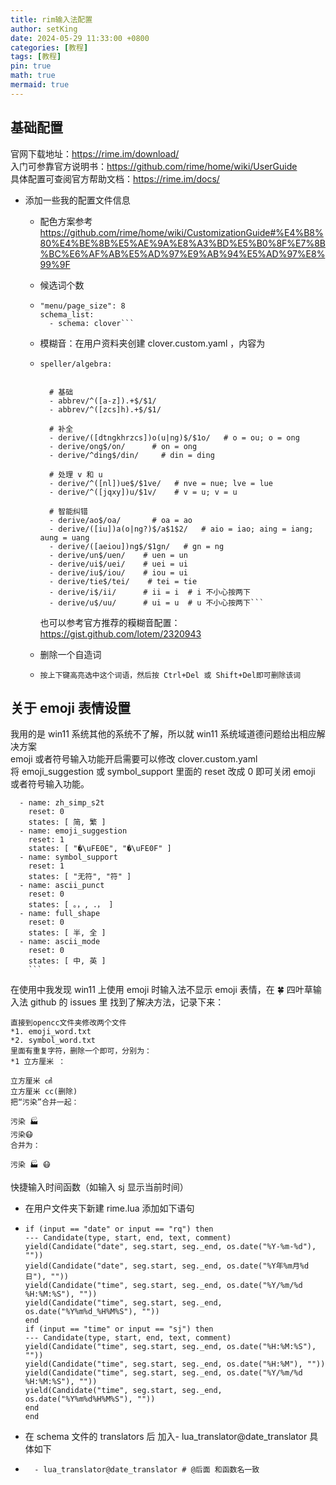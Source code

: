 ```yaml
---
title: rim输入法配置
author: setKing
date: 2024-05-29 11:33:00 +0800
categories: [教程]
tags: [教程]
pin: true
math: true
mermaid: true
---
```


## 基础配置

官网下载地址：https://rime.im/download/ <br />
入门可参靠官方说明书：https://github.com/rime/home/wiki/UserGuide <br />
具体配置可查阅官方帮助文档：https://rime.im/docs/

- 添加一些我的配置文件信息

  - 配色方案参考 https://github.com/rime/home/wiki/CustomizationGuide#%E4%B8%80%E4%BE%8B%E5%AE%9A%E8%A3%BD%E5%B0%8F%E7%8B%BC%E6%AF%AB%E5%AD%97%E9%AB%94%E5%AD%97%E8%99%9F
  - 候选词个数
  - ````patch:
    "menu/page_size": 8
    schema_list:
      - schema: clover```
    ````
  - 模糊音：在用户资料夹创建 clover.custom.yaml ，内容为
  - ````patch:
    speller/algebra:


      # 基础
      - abbrev/^([a-z]).+$/$1/
      - abbrev/^([zcs]h).+$/$1/

      # 补全
      - derive/([dtngkhrzcs])o(u|ng)$/$1o/   # o = ou; o = ong
      - derive/ong$/on/      # on = ong
      - derive/^ding$/din/     # din = ding

      # 处理 v 和 u
      - derive/^([nl])ue$/$1ve/   # nve = nue; lve = lue
      - derive/^([jqxy])u/$1v/    # v = u; v = u

      # 智能纠错
      - derive/ao$/oa/       # oa = ao
      - derive/([iu])a(o|ng?)$/a$1$2/   # aio = iao; aing = iang; aung = uang
      - derive/([aeiou])ng$/$1gn/   # gn = ng
      - derive/un$/uen/    # uen = un
      - derive/ui$/uei/    # uei = ui
      - derive/iu$/iou/    # iou = ui
      - derive/tie$/tei/    # tei = tie
      - derive/i$/ii/      # ii = i  # i 不小心按两下
      - derive/u$/uu/      # ui = u  # u 不小心按两下```
    ````

    也可以参考官方推荐的糢糊音配置：https://gist.github.com/lotem/2320943

  - 删除一个自造词
  - `按上下键高亮选中这个词语，然后按 Ctrl+Del 或 Shift+Del即可删除该词`

## 关于 emoji 表情设置

我用的是 win11 系统其他的系统不了解，所以就 win11 系统域道德问题给出相应解决方案 <br />
emoji 或者符号输入功能开启需要可以修改 clover.custom.yaml<br />
将 emoji_suggestion 或 symbol_support 里面的 reset 改成 0 即可关闭 emoji 或者符号输入功能。

````switches:
  - name: zh_simp_s2t
    reset: 0
    states: [ 简, 繁 ]
  - name: emoji_suggestion
    reset: 1
    states: [ "�️️\uFE0E", "�️️\uFE0F" ]
  - name: symbol_support
    reset: 1
    states: [ "无符", "符" ]
  - name: ascii_punct
    reset: 0
    states: [ 。，, ．， ]
  - name: full_shape
    reset: 0
    states: [ 半, 全 ]
  - name: ascii_mode
    reset: 0
    states: [ 中, 英 ]
    ```
````

在使用中我发现 win11 上使用 emoji 时输入法不显示 emoji 表情，在 🍀️ 四叶草输入法 github 的 issues 里 找到了解决方法，记录下来：

```
直接到opencc文件夹修改两个文件
*1. emoji_word.txt
*2. symbol_word.txt
里面有重复字符，删除一个即可，分别为：
*1 立方厘米 ：

立方厘米 ㎤
立方厘米 cc(删除)
把“污染”合并一起：

污染 🏭️
污染😷️
合并为：

污染 🏭️ 😷️
```

快捷输入时间函数（如输入 sj 显示当前时间）

- 在用户文件夹下新建 rime.lua 添加如下语句
- ```function date_translator(input, seg)
  if (input == "date" or input == "rq") then
  --- Candidate(type, start, end, text, comment)
  yield(Candidate("date", seg.start, seg._end, os.date("%Y-%m-%d"), ""))
  yield(Candidate("date", seg.start, seg._end, os.date("%Y年%m月%d日"), ""))
  yield(Candidate("time", seg.start, seg._end, os.date("%Y/%m/%d %H:%M:%S"), ""))
  yield(Candidate("time", seg.start, seg._end, os.date("%Y%m%d_%H%M%S"), ""))
  end
  if (input == "time" or input == "sj") then
  --- Candidate(type, start, end, text, comment)
  yield(Candidate("time", seg.start, seg._end, os.date("%H:%M:%S"), ""))
  yield(Candidate("time", seg.start, seg._end, os.date("%H:%M"), ""))
  yield(Candidate("time", seg.start, seg._end, os.date("%Y/%m/%d %H:%M:%S"), ""))
  yield(Candidate("time", seg.start, seg._end, os.date("%Y%m%d%H%M%S"), ""))
  end
  end
  ```
- 在 schema 文件的 translators 后 加入- lua_translator@date_translator 具体如下

- ```translators:
    - lua_translator@date_translator # @后面 和函数名一致
  ```
